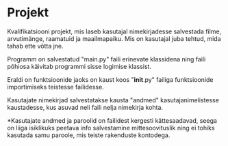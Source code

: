 # Projekt
Kvalifikatsiooni projekt, mis laseb kasutajal nimekirjadesse salvestada filme, arvutimänge, raamatuid ja maailmapaiku.
Mis on kasutajal juba tehtud, mida tahab ette võtta jne.

Programm on salvestatud "main.py" faili erinevate klassidena
ning faili põhiosa käivitab programmi sisse logimise klassist.

Eraldi on funktsioonide jaoks on kaust koos "__init__.py" failiga funktsioonide importimiseks teistesse failidesse.

Kasutajate nimekirjad salvestatakse kausta "andmed" kasutajanimelistesse kaustadesse,
kus asuvad neli faili nelja nimekirja kohta.

*Kasutajate andmed ja paroolid on failidest kergesti kättesaadavad, seega on liiga isiklikuks peetava info salvestamine
mittesoovituslik ning ei tohiks kasutada samu paroole, mis teiste rakenduste kontodega.
